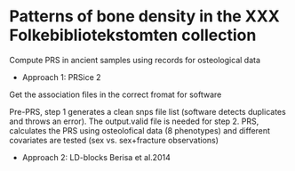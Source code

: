 # Patterns of bone density in the XXX Folkebibliotekstomten collection

Compute PRS in ancient samples using records for osteological data 
- Approach 1: PRSice 2

Get the association files in the correct fromat for software

Pre-PRS, step 1 generates a clean snps file list (software detects duplicates and throws an error). The output.valid file is needed for step 2. 
PRS, calculates the PRS using osteolofical data (8 phenotypes) and different covariates are tested (sex vs. sex+fracture observations)

- Approach 2: LD-blocks Berisa et al.2014
